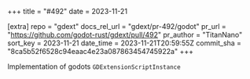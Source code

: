 +++
title = "#492"
date = 2023-11-21

[extra]
repo = "gdext"
docs_rel_url = "gdext/pr-492/godot"
pr_url = "https://github.com/godot-rust/gdext/pull/492"
pr_author = "TitanNano"
sort_key = 2023-11-21
date_time = 2023-11-21T20:59:55Z
commit_sha = "8ca5b52f6528c94eaac4e23a087863454745922a"
+++

Implementation of godots `GDExtensionScriptInstance`
